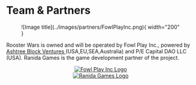 # **Team & Partners**

<!-- MetaDhana Studio -->
<figure markdown>
  ![Image title](../images/partners/FowlPlayInc.png){ width="200" }
</figure>

Rooster Wars is owned and will be operated by Fowl Play Inc., powered by
<a href="https://www.ashtreebv.com"> Ashtree Block Ventures
</a> (USA,EU,SEA,Australia) and P/E Capital DAO LLC (USA). Ranida Games is the game development partner of the project.

<!-- Ashtree BV -->
<center>
<a href="https://www.ashtreebv.com/" target="_blank">
<img src="../images/partners/AshtreeBV.png" alt="Fowl Play Inc Logo" class="partner-logos">
</center>

<!-- Ranida Games -->
<center>
<a href="https://www.ranidagames.com/" target="_blank">
<img src="../images/partners/RanidaGames.png" alt="Ranida Games Logo" class="partner-logos">
</a>
</center>
